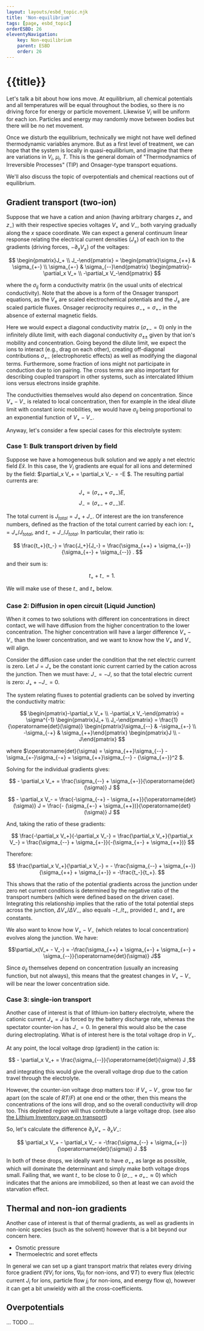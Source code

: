 ```yaml
---
layout: layouts/esbd_topic.njk
title: 'Non-equilibrium'
tags: [page, esbd_topic]
orderESBD: 26
eleventyNavigation:
    key: Non-equilibrium
    parent: ESBD
    order: 26
---
```


# {{title}}

Let's talk a bit about how ions move. At equilibrium, all chemical potentials and all temperatures will be equal throughout the bodies, so there is no driving force for energy or particle movement. Likewise $V_i$ will be uniform for each ion. Particles and energy may randomly move between bodies but there will be no net movement.

Once we disturb the equilibrium, technically we might not have well defined thermodynamic variables anymore. But as a first level of treatment, we can hope that the system is locally in quasi-equilibrium, and imagine that there are variations in $V_i$, $\mu_i$, $T$. This is the general domain of "Thermodynamics of Irreversible Processes" (TIP) and Onsager-type transport equations.

We'll also discuss the topic of overpotentials and chemical reactions out of equilibrium.

## Gradient transport (two-ion)

Suppose that we have a cation and anion (having arbitrary charges $z_+$ and $z_-$) with their respective species voltages $V_+$ and $V_-$, both varying gradually along the $x$ space coordinate. We can expect a general continuum linear response relating the electrical current densities ($J_\pm$) of each ion to the gradients (driving forces, $-\partial_x V_\pm$) of the voltages:

$$
\begin{pmatrix}J_+ \\ J_-\end{pmatrix} = \begin{pmatrix}\sigma_{++} & \sigma_{+-} \\ \sigma_{+-} & \sigma_{--}\end{pmatrix} \begin{pmatrix}-\partial_x V_+ \\ -\partial_x V_-\end{pmatrix}
$$

where the $\sigma_{ij}$ form a conductivity matrix (in the usual units of electrical conductivity). Note that the above is a form of the Onsager transport equations, as the $V_\pm$ are scaled electrochemical potentials and the $J_\pm$ are scaled particle fluxes. Onsager reciprocity requires $\sigma_{-+} = \sigma_{+-}$ in the absence of external magnetic fields.

Here we would expect a diagonal conductivity matrix ($\sigma_{+-} = 0$) only in the infinitely dilute limit, with each diagonal conductivity $\sigma_{\pm\pm}$ given by that ion's mobility and concentration. Going beyond the dilute limit, we expect the ions to interact (e.g., drag on each other), creating off-diagonal contributions $\sigma_{+-}$ (electrophoretic effects) as well as modifying the diagonal terms. Furthermore, some fraction of ions might not participate in conduction due to ion pairing. The cross terms are also important for describing coupled transport in other systems, such as intercalated lithium ions versus electrons inside graphite.

The conductivities themselves would also depend on concentration. Since $V_+ - V_-$ is related to local concentration, then for example in the ideal dilute limit with constant ionic mobilities, we would have $\sigma_{ij}$ being proportional to an exponential function of $V_+ - V_-$.

Anyway, let's consider a few special cases for this electrolyte system:

### Case 1: Bulk transport driven by field

Suppose we have a homogeneous bulk solution and we apply a net electric field $E \hat x$. In this case, the $V_i$ gradients are equal for all ions and determined by the field: $\partial_x V_+ = \partial_x V_- = -E $. The resulting partial currents are:

$$ J_+ = (\sigma_{++} + \sigma_{+-}) E , $$
$$ J_- = (\sigma_{+-} + \sigma_{--}) E . $$

The total current is $J_{total} = J_+ + J_-$. Of interest are the ion transference numbers, defined as the fraction of the total current carried by each ion: $t_+ = J_+ / J_{total}$, and $t_- = J_- / J_{total}$. In particular, their ratio is:

$$ \frac{t_+}{t_-} = \frac{J_+}{J_-} = \frac{\sigma_{++} + \sigma_{+-}}{\sigma_{+-} + \sigma_{--}} . $$

and their sum is:

$$t_+ + t_- = 1.$$

We will make use of these $t_-$ and $t_+$ below.

### Case 2: Diffusion in open circuit (Liquid Junction)

When it comes to two solutions with different ion concentrations in direct contact, we will have diffusion from the higher concentration to the lower concentration. The higher concentration will have a larger difference $V_+ - V_-$ than the lower concentration, and we want to know how the $V_+$ and $V_-$ will align.

Consider the diffusion case under the condition that the net electric current is zero. Let $J = J_+$ be the constant ionic current carried by the cation across the junction. Then we must have: $J_- = -J$, so that the total electric current is zero: $J_+ + -J_- = 0$.

The system relating fluxes to potential gradients can be solved by inverting the conductivity matrix:

$$ \begin{pmatrix}-\partial_x V_+ \\ -\partial_x V_-\end{pmatrix} = \sigma^{-1} \begin{pmatrix}J_+ \\ J_-\end{pmatrix} = \frac{1}{\operatorname{det}(\sigma)} \begin{pmatrix}\sigma_{--} & -\sigma_{+-} \\ -\sigma_{-+} & \sigma_{++}\end{pmatrix} \begin{pmatrix}J \\ -J\end{pmatrix} $$

where $\operatorname{det}(\sigma) = \sigma_{++}\sigma_{--} - \sigma_{+-}\sigma_{-+} = \sigma_{++}\sigma_{--} - {\sigma_{+-}}^2 $.

Solving for the individual gradients gives:

$$ - \partial_x V_+ = \frac{\sigma_{--} + \sigma_{+-}}{\operatorname{det}(\sigma)} J $$

$$ - \partial_x V_- = \frac{-\sigma_{-+} - \sigma_{++}}{\operatorname{det}(\sigma)} J = \frac{- (\sigma_{+-} + \sigma_{++})}{\operatorname{det}(\sigma)} J $$

And, taking the ratio of these gradients:

$$ \frac{-\partial_x V_+}{-\partial_x V_-} = \frac{\partial_x V_+}{\partial_x V_-} = \frac{\sigma_{--} + \sigma_{+-}}{-(\sigma_{+-} + \sigma_{++})} $$

Therefore:

$$ \frac{\partial_x V_+}{\partial_x V_-} = - \frac{\sigma_{--} + \sigma_{+-}}{\sigma_{++} + \sigma_{+-}} = -\frac{t_-}{t_+}. $$

This shows that the ratio of the potential gradients across the junction under zero net current conditions is determined by the negative ratio of the transport numbers (which were defined based on the driven case). Integrating this relationship implies that the ratio of the total potential steps across the junction, $\Delta V_+ / \Delta V_-$, also equals $-t_- / t_+$, provided $t_-$ and $t_+$ are constants.

We also want to know how $V_+ - V_-$ (which relates to local concentration) evolves along the junction. We have:

$$\partial_x(V_+ - V_-) = -\frac{\sigma_{++} + \sigma_{+-} + \sigma_{+-} + \sigma_{--}}{\operatorname{det}(\sigma)} J$$

Since $\sigma_{ij}$ themselves depend on concentration (usually an increasing function, but not always), this means that the greatest changes in $V_+ - V_-$ will be near the lower concentration side.

### Case 3: single-ion transport

Another case of interest is that of lithium-ion battery electrolyte, where the cationic current $J_+ = J$ is forced by the battery discharge rate, whereas the spectator counter-ion has $J_- = 0$. In general this would also be the case during electroplating. What is of interest here is the total voltage drop in $V_+$.

At any point, the local voltage drop (gradient) in the cation is:

$$ - \partial_x V_+ = \frac{\sigma_{--}}{\operatorname{det}(\sigma)} J ,$$

and integrating this would give the overall voltage drop due to the cation travel through the electrolyte.

However, the counter-ion voltage drop matters too: if $V_+ - V_-$ grow too far apart (on the scale of $RT/F$) at one end or the other, then this means the concentrations of the ions will drop, and so the overall conductivity will drop too. This depleted region will thus contribute a large voltage drop. (see also [the Lithium Inventory page on transport](https://lithiuminventory.com/fundamentals/introduction-li-ion/transference/))

So, let's calculate the difference $\partial_x V_+ - \partial_x V_-$:

$$ \partial_x V_+ - \partial_x V_- = -\frac{\sigma_{--} + \sigma_{+-}}{\operatorname{det}(\sigma)} J .$$

In both of these drops, we ideally want to have $\sigma_{++}$ as large as possible, which will dominate the determinant and simply make both voltage drops small. Failing that, we want $t_-$ to be close to 0 ($\sigma_{--} + \sigma_{+-} \approx 0$) which indicates that the anions are immobilized, so then at least we can avoid the starvation effect.

## Thermal and non-ion gradients

Another case of interest is that of thermal gradients, as well as gradients in non-ionic species (such as the solvent) however that is a bit beyond our concern here.

* Osmotic pressure
* Thermoelectric and soret effects

In general we can set up a giant transport matrix that relates every driving force gradient ($\nabla V_i$ for ions, $\nabla \mu_i$ for non-ions, and $\nabla T$) to every flux (electric current $J_i$ for ions, particle flow $j_i$ for non-ions, and energy flow $q$), however it can get a bit unwieldy with all the cross-coefficients.

## Overpotentials

... TODO ...

